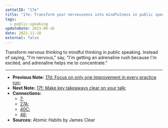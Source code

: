 ```yaml
---
zettelID: "17e"
title: "17e: Transform your nervousness into mindfulness in public speaking"
tags:
  - public-speaking
updateDate: 2023-09-16
date: 2021-11-28
external: false
---
```


Transform nervous thinking to mindful thinking in public speaking. Instead of saying, "I'm nervous," say, "I'm getting an adrenaline rush because I'm excited, and adrenaline helps me to concentrate."

---

- **Previous Note:** [17d: Focus on only one improvement in every practice run](/notes/17d/);
- **Next Note:** [17f: Make key takeaways clear on your talk](/notes/17f/);
- **Connections:**
  - [7](/notes/7/);
  - [27A](/notes/27a/);
  - [40C](/notes/40c/);
  - [46](/notes/46/);
- **Sources:** Atomic Habits by James Clear
